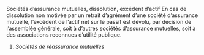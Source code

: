 Sociétés d’assurance mutuelles, dissolution, excédent d’actif
En cas de dissolution non motivée par un retrait d’agrément d’une société d’assurance mutuelle, l’excédent de l’actif net sur le passif est dévolu, par décision de l’assemblée générale, soit à d’autres sociétés d’assurance mutuelles, soit à des associations reconnues d’utilité publique.
1.  _Sociétés de réassurance mutuelles_